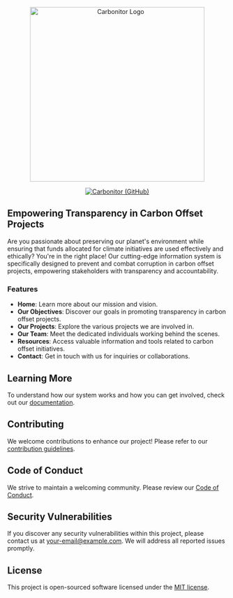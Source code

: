 <p align="center">
    <img src="img/carbonitor/carbonitor-icon-old.svg" width="400" alt="Carbonitor Logo">
</p>

<p align="center">
    <a href="https://github.com/ganucoding/carbonitor-projects"><img src="img/carbonitor/carbonitor-icon-old.svg" alt="Carbonitor (GitHub)"></a>
</p>

## Empowering Transparency in Carbon Offset Projects

Are you passionate about preserving our planet's environment while ensuring that funds allocated for climate initiatives are used effectively and ethically? You're in the right place! Our cutting-edge information system is specifically designed to prevent and combat corruption in carbon offset projects, empowering stakeholders with transparency and accountability.

### Features

-   **Home**: Learn more about our mission and vision.
-   **Our Objectives**: Discover our goals in promoting transparency in carbon offset projects.
-   **Our Projects**: Explore the various projects we are involved in.
-   **Our Team**: Meet the dedicated individuals working behind the scenes.
-   **Resources**: Access valuable information and tools related to carbon offset initiatives.
-   **Contact**: Get in touch with us for inquiries or collaborations.

## Learning More

To understand how our system works and how you can get involved, check out our [documentation](link-to-your-documentation).

## Contributing

We welcome contributions to enhance our project! Please refer to our [contribution guidelines](link-to-contribution-guidelines).

## Code of Conduct

We strive to maintain a welcoming community. Please review our [Code of Conduct](link-to-code-of-conduct).

## Security Vulnerabilities

If you discover any security vulnerabilities within this project, please contact us at [your-email@example.com](mailto:your-email@example.com). We will address all reported issues promptly.

## License

This project is open-sourced software licensed under the [MIT license](https://opensource.org/licenses/MIT).
